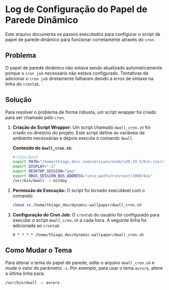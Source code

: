 # Log de Configuração do Papel de Parede Dinâmico

Este arquivo documenta os passos executados para configurar o script de papel de parede dinâmico para funcionar corretamente através do `cron`.

## Problema

O papel de parede dinâmico não estava sendo atualizado automaticamente porque o `cron job` necessário não estava configurado. Tentativas de adicionar o `cron job` diretamente falharam devido a erros de sintaxe na linha do `crontab`.

## Solução

Para resolver o problema de forma robusta, um script wrapper foi criado para ser chamado pelo `cron`.

1.  **Criação do Script Wrapper:**
    Um script chamado `dwall_cron.sh` foi criado no diretório do projeto. Este script define as variáveis de ambiente necessárias e depois executa o comando `dwall`.

    **Conteúdo do `dwall_cron.sh`:**
    ```bash
    #!/bin/bash
    export PATH="/home/thiago_dev/.nvm/versions/node/v20.19.5/bin:/usr/local/sbin:/usr/local/bin:/usr/sbin:/usr/bin:/sbin:/bin:/usr/games:/usr/local/games:/snap/bin:/home/thiago/.local/bin"
    export DISPLAY=":1"
    export DESKTOP_SESSION="pop"
    export DBUS_SESSION_BUS_ADDRESS="unix:path=/run/user/1000/bus"
    /usr/bin/dwall -s bitday
    ```

2.  **Permissão de Execução:**
    O script foi tornado executável com o comando:
    ```bash
    chmod +x /home/thiago_dev/dynamic-wallpaper/dwall_cron.sh
    ```

3.  **Configuração do Cron Job:**
    O `crontab` do usuário foi configurado para executar o script `dwall_cron.sh` a cada hora. A seguinte linha foi adicionada ao `crontab`:
    ```
    0 * * * * /home/thiago_dev/dynamic-wallpaper/dwall_cron.sh
    ```

## Como Mudar o Tema

Para alterar o tema do papel de parede, edite o arquivo `dwall_cron.sh` e mude o valor do parâmetro `-s`. Por exemplo, para usar o tema `aurora`, altere a última linha para:
```bash
/usr/bin/dwall -s aurora
```
